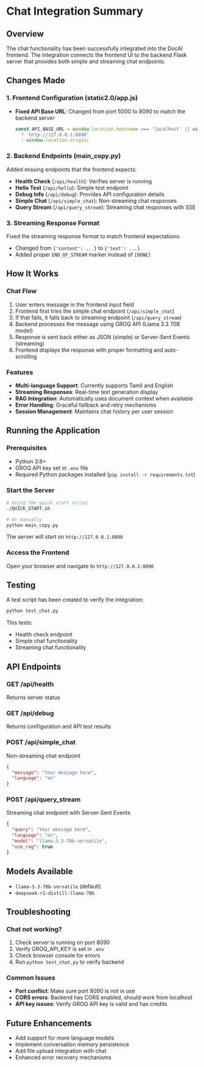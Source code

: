 # Chat Integration Summary

## Overview
The chat functionality has been successfully integrated into the DocAI frontend. The integration connects the frontend UI to the backend Flask server that provides both simple and streaming chat endpoints.

## Changes Made

### 1. Frontend Configuration (static2.0/app.js)
- **Fixed API Base URL**: Changed from port 5000 to 8090 to match the backend server
  ```javascript
  const API_BASE_URL = window.location.hostname === 'localhost' || window.location.hostname === '127.0.0.1'
    ? 'http://127.0.0.1:8090'
    : window.location.origin;
  ```

### 2. Backend Endpoints (main_copy.py)
Added missing endpoints that the frontend expects:

- **Health Check** (`/api/health`): Verifies server is running
- **Hello Test** (`/api/hello`): Simple test endpoint
- **Debug Info** (`/api/debug`): Provides API configuration details
- **Simple Chat** (`/api/simple_chat`): Non-streaming chat responses
- **Query Stream** (`/api/query_stream`): Streaming chat responses with SSE

### 3. Streaming Response Format
Fixed the streaming response format to match frontend expectations:
- Changed from `{'content': ...}` to `{'text': ...}`
- Added proper `END_OF_STREAM` marker instead of `[DONE]`

## How It Works

### Chat Flow
1. User enters message in the frontend input field
2. Frontend first tries the simple chat endpoint (`/api/simple_chat`)
3. If that fails, it falls back to streaming endpoint (`/api/query_stream`)
4. Backend processes the message using GROQ API (Llama 3.3 70B model)
5. Response is sent back either as JSON (simple) or Server-Sent Events (streaming)
6. Frontend displays the response with proper formatting and auto-scrolling

### Features
- **Multi-language Support**: Currently supports Tamil and English
- **Streaming Responses**: Real-time text generation display
- **RAG Integration**: Automatically uses document context when available
- **Error Handling**: Graceful fallback and retry mechanisms
- **Session Management**: Maintains chat history per user session

## Running the Application

### Prerequisites
- Python 3.8+
- GROQ API key set in `.env` file
- Required Python packages installed (`pip install -r requirements.txt`)

### Start the Server
```bash
# Using the quick start script
./QUICK_START.sh

# Or manually
python main_copy.py
```

The server will start on `http://127.0.0.1:8090`

### Access the Frontend
Open your browser and navigate to `http://127.0.0.1:8090`

## Testing

A test script has been created to verify the integration:
```bash
python test_chat.py
```

This tests:
- Health check endpoint
- Simple chat functionality
- Streaming chat functionality

## API Endpoints

### GET /api/health
Returns server status

### GET /api/debug
Returns configuration and API test results

### POST /api/simple_chat
Non-streaming chat endpoint
```json
{
  "message": "Your message here",
  "language": "en"
}
```

### POST /api/query_stream
Streaming chat endpoint with Server-Sent Events
```json
{
  "query": "Your message here",
  "language": "en",
  "model": "llama-3.3-70b-versatile",
  "use_rag": true
}
```

## Models Available
- `llama-3.3-70b-versatile` (default)
- `deepseek-r1-distill-llama-70b`

## Troubleshooting

### Chat not working?
1. Check server is running on port 8090
2. Verify GROQ_API_KEY is set in `.env`
3. Check browser console for errors
4. Run `python test_chat.py` to verify backend

### Common Issues
- **Port conflict**: Make sure port 8090 is not in use
- **CORS errors**: Backend has CORS enabled, should work from localhost
- **API key issues**: Verify GROQ API key is valid and has credits

## Future Enhancements
- Add support for more language models
- Implement conversation memory persistence
- Add file upload integration with chat
- Enhanced error recovery mechanisms